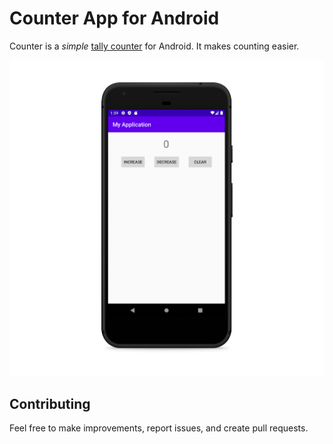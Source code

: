 # Counter App for Android

Counter is a *simple* [tally counter](https://en.wikipedia.org/wiki/Tally_counter) for Android. It makes counting easier.

<img src="https://raw.githubusercontent.com/motionrus/simple-counter/master/images/image1.png"></img>
## Contributing

Feel free to make improvements, report issues, and create pull requests.
